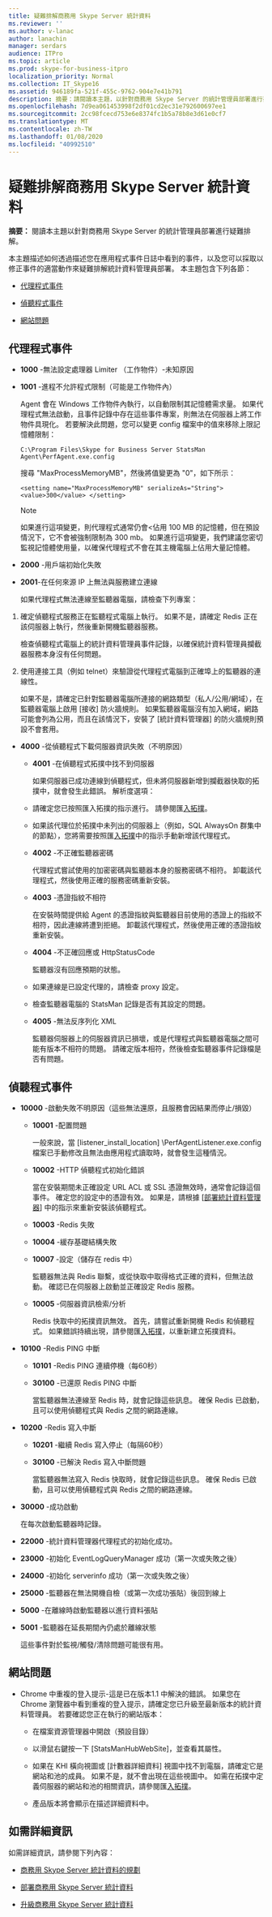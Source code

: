 ```yaml
---
title: 疑難排解商務用 Skype Server 統計資料
ms.reviewer: ''
ms.author: v-lanac
author: lanachin
manager: serdars
audience: ITPro
ms.topic: article
ms.prod: skype-for-business-itpro
localization_priority: Normal
ms.collection: IT_Skype16
ms.assetid: 946189fa-521f-455c-9762-904e7e41b791
description: 摘要：請閱讀本主題，以針對商務用 Skype Server 的統計管理員部署進行疑難排解。
ms.openlocfilehash: 7d9ea061453998f2df01cd2ec31e792600697ee1
ms.sourcegitcommit: 2cc98fcecd753e6e8374fc1b5a78b8e3d61e0cf7
ms.translationtype: MT
ms.contentlocale: zh-TW
ms.lasthandoff: 01/08/2020
ms.locfileid: "40992510"
---
```

# <a name="troubleshoot-statistics-manager-for-skype-for-business-server"></a>疑難排解商務用 Skype Server 統計資料
 
**摘要：** 閱讀本主題以針對商務用 Skype Server 的統計管理員部署進行疑難排解。
  
本主題描述如何透過描述您在應用程式事件日誌中看到的事件，以及您可以採取以修正事件的適當動作來疑難排解統計資料管理員部署。 本主題包含下列各節：
  
- [代理程式事件](troubleshoot.md#BKMK_Agent)
    
- [偵聽程式事件](troubleshoot.md#BKMK_Listener)
    
- [網站問題](troubleshoot.md#BKMK_Website)
    
## <a name="agent-events"></a>代理程式事件
<a name="BKMK_Agent"> </a>

- **1000** -無法設定處理器 Limiter （工作物件）-未知原因
    
- **1001** -進程不允許程式限制（可能是工作物件內）
    
    Agent 會在 Windows 工作物件內執行，以自動限制其記憶體需求量。 如果代理程式無法啟動，且事件記錄中存在這些事件專案，則無法在伺服器上將工作物件具現化。 若要解決此問題，您可以變更 config 檔案中的值來移除上限記憶體限制：
    
  ```console
  C:\Program Files\Skype for Business Server StatsMan Agent\PerfAgent.exe.config
  ```

    搜尋 "MaxProcessMemoryMB"，然後將值變更為 "0"，如下所示：
    
  ```console
  <setting name="MaxProcessMemoryMB" serializeAs="String"> <value>300</value> </setting>
  ```

    > [!NOTE]
    > 如果進行這項變更，則代理程式通常仍會\<佔用 100 MB 的記憶體，但在預設情況下，它不會被強制限制為 300 mb。 如果進行這項變更，我們建議您密切監視記憶體使用量，以確保代理程式不會在其主機電腦上佔用大量記憶體。 
  
- **2000** -用戶端初始化失敗
    
- **2001**-在任何來源 IP 上無法與服務建立連線
    
    如果代理程式無法連線至監聽器電腦，請檢查下列專案：
    
1. 確定偵聽程式服務正在監聽程式電腦上執行。 如果不是，請確定 Redis 正在該伺服器上執行，然後重新開機監聽器服務。
    
    檢查偵聽程式電腦上的統計資料管理員事件記錄，以確保統計資料管理員攔截器服務本身沒有任何問題。
    
2. 使用連接工具（例如 telnet）來驗證從代理程式電腦到正確埠上的監聽器的連線性。
    
    如果不是，請確定已針對監聽器電腦所連接的網路類型（私人/公用/網域），在監聽器電腦上啟用 [接收] 防火牆規則。 如果監聽器電腦沒有加入網域，網路可能會列為公用，而且在該情況下，安裝了 [統計資料管理器] 的防火牆規則預設不會套用。
    
- **4000** -從偵聽程式下載伺服器資訊失敗（不明原因）
    
  - **4001** -在偵聽程式拓撲中找不到伺服器
    
    如果伺服器已成功連線到偵聽程式，但未將伺服器新增到攔截器快取的拓撲中，就會發生此錯誤。 解析度選項：
    
  - 請確定您已按照匯入拓撲的指示進行。 請參閱匯[入拓撲](deploy.md#BKMK_ImportTopology)。 
    
  - 如果該代理位於拓撲中未列出的伺服器上（例如，SQL AlwaysOn 群集中的節點），您將需要按照匯[入拓撲](deploy.md#BKMK_ImportTopology)中的指示手動新增該代理程式。
    
  - **4002** -不正確監聽器密碼
    
    代理程式嘗試使用的加密密碼與監聽器本身的服務密碼不相符。 卸載該代理程式，然後使用正確的服務密碼重新安裝。
    
  - **4003** -憑證指紋不相符
    
    在安裝時間提供給 Agent 的憑證指紋與監聽器目前使用的憑證上的指紋不相符，因此連線將遭到拒絕。 卸載該代理程式，然後使用正確的憑證指紋重新安裝。
    
  - **4004** -不正確回應或 HttpStatusCode
    
    監聽器沒有回應預期的狀態。 
    
  - 如果連線是已設定代理的，請檢查 proxy 設定。
    
  - 檢查監聽器電腦的 StatsMan 記錄是否有其設定的問題。
    
  - **4005** -無法反序列化 XML
    
    監聽器伺服器上的伺服器資訊已損壞，或是代理程式與監聽器電腦之間可能有版本不相符的問題。 請確定版本相符，然後檢查監聽器事件記錄檔是否有問題。
    
## <a name="listener-events"></a>偵聽程式事件
<a name="BKMK_Listener"> </a>

- **10000** -啟動失敗不明原因（這些無法還原，且服務會因結果而停止/損毀）
    
  - **10001** -配置問題
    
    一般來說，當 [listener_install_location] \PerfAgentListener.exe.config 檔案已手動修改且無法由應用程式讀取時，就會發生這種情況。
    
  - **10002** -HTTP 偵聽程式初始化錯誤
    
    當在安裝期間未正確設定 URL ACL 或 SSL 憑證無效時，通常會記錄這個事件。 確定您的設定中的憑證有效。 如果是，請根據 [[部署統計資料管理器](deploy.md#BKMK_Deploy)] 中的指示來重新安裝該偵聽程式。
    
  - **10003** -Redis 失敗
    
  - **10004** -緩存基礎結構失敗
    
  - **10007** -設定（儲存在 redis 中）
    
    監聽器無法與 Redis 聯繫，或從快取中取得格式正確的資料，但無法啟動。 確認已在伺服器上啟動並正確設定 Redis 服務。
    
  - **10005** -伺服器資訊檢索/分析
    
    Redis 快取中的拓撲資訊無效。 首先，請嘗試重新開機 Redis 和偵聽程式。 如果錯誤持續出現，請參閱匯[入拓撲](deploy.md#BKMK_ImportTopology)，以重新建立拓撲資料。
    
- **10100** -Redis PING 中斷
    
  - **10101** -Redis PING 連續停機（每60秒）
    
  - **30100** -已還原 Redis PING 中斷
    
    當監聽器無法連線至 Redis 時，就會記錄這些訊息。 確保 Redis 已啟動，且可以使用偵聽程式與 Redis 之間的網路連線。
    
- **10200** -Redis 寫入中斷
    
  - **10201** -繼續 Redis 寫入停止（每隔60秒）
    
  - **30100** -已解決 Redis 寫入中斷問題
    
    當監聽器無法寫入 Redis 快取時，就會記錄這些訊息。 確保 Redis 已啟動，且可以使用偵聽程式與 Redis 之間的網路連線。
    
- **30000** -成功啟動
    
    在每次啟動監聽器時記錄。
    
- **22000** -統計資料管理器代理程式的初始化成功。
    
- **23000** -初始化 EventLogQueryManager 成功（第一次或失敗之後）
    
- **24000** -初始化 serverinfo 成功（第一次或失敗之後）
    
- **25000** -監聽器在無法開機自檢（或第一次成功張貼）後回到線上
    
- **5000** -在離線時啟動監聽器以進行資料張貼
    
- **5001** -監聽器在延長期間內仍處於離線狀態
    
    這些事件對於監視/觸發/清除問題可能很有用。
    
## <a name="website-issues"></a>網站問題
<a name="BKMK_Website"> </a>

- Chrome 中重複的登入提示-這是已在版本1.1 中解決的錯誤。 如果您在 Chrome 瀏覽器中看到重複的登入提示，請確定您已升級至最新版本的統計資料管理員。 若要確認您正在執行的網站版本：
    
  - 在檔案資源管理器中開啟（預設目錄）
    
  - 以滑鼠右鍵按一下 [StatsManHubWebSite]，並查看其屬性。
    
  - 如果在 KHI 橫向視圖或 [計數器詳細資料] 視圖中找不到電腦，請確定它是網站和池的成員。 如果不是，就不會出現在這些視圖中。 如需在拓撲中定義伺服器的網站和池的相關資訊，請參閱匯[入拓撲](deploy.md#BKMK_ImportTopology)。
    
  - 產品版本將會顯示在描述詳細資料中。
    
## <a name="for-more-information"></a>如需詳細資訊
<a name="BKMK_Website"> </a>

如需詳細資訊，請參閱下列內容：
  
- [商務用 Skype Server 統計資料的規劃](plan.md)
    
- [部署商務用 Skype Server 統計資料](deploy.md)
    
- [升級商務用 Skype Server 統計資料](upgrade.md)

